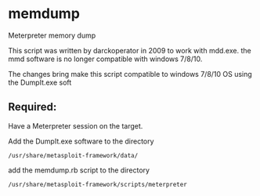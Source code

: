 # memdump

Meterpreter memory dump 

This script was written by darckoperator in 2009 to work with mdd.exe. the mmd software is no longer compatible with windows 7/8/10.

The changes bring make this script compatible to windows 7/8/10 OS using the DumpIt.exe soft


## Required:
Have a Meterpreter session on the target.

Add the DumpIt.exe software to the directory
 
    /usr/share/metasploit-framework/data/

add the memdump.rb script to the directory


    /usr/share/metasploit-framework/scripts/meterpreter
